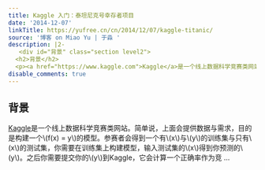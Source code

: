 ```yaml
---
title: Kaggle 入门：泰坦尼克号幸存者项目
date: '2014-12-07'
linkTitle: https://yufree.cn/cn/2014/12/07/kaggle-titanic/
source: '博客 on Miao Yu | 于淼 '
description: |2-
   <div id="背景" class="section level2">
  <h2>背景</h2>
  <p><a href="https://www.kaggle.com">Kaggle</a>是一个线上数据科学竞赛类网站。简单说，上面会提供数据与需求，目的是构建一个<span class="math inline">\(f(x) = y\)</span>的模型。参赛者会得到一个有<span class="math inline">\(x\)</span>与<span class="math inline">\(y\)</span>的训练集与只有<span class="math inline">\(x\)</span>的测试集，你需要在训练集上构建模型，输入测试集的<span class="math inline">\(x\)</span>得到你预测的<span class="math inline">\(y\)</span>。之后你需要提交你的<span class="math inline">\(y\)</span>到Kaggle，它会计算一个正确率作为竞 ...
disable_comments: true
---
```

 <div id="背景" class="section level2">
<h2>背景</h2>
<p><a href="https://www.kaggle.com">Kaggle</a>是一个线上数据科学竞赛类网站。简单说，上面会提供数据与需求，目的是构建一个<span class="math inline">\(f(x) = y\)</span>的模型。参赛者会得到一个有<span class="math inline">\(x\)</span>与<span class="math inline">\(y\)</span>的训练集与只有<span class="math inline">\(x\)</span>的测试集，你需要在训练集上构建模型，输入测试集的<span class="math inline">\(x\)</span>得到你预测的<span class="math inline">\(y\)</span>。之后你需要提交你的<span class="math inline">\(y\)</span>到Kaggle，它会计算一个正确率作为竞 ...